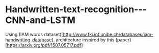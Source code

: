 # Handwritten-text-recognition---CNN-and-LSTM
Using (IAM words dataset)[http://www.fki.inf.unibe.ch/databases/iam-handwriting-database]. architecture inspired by this (paper)[https://arxiv.org/pdf/1507.05717.pdf]
